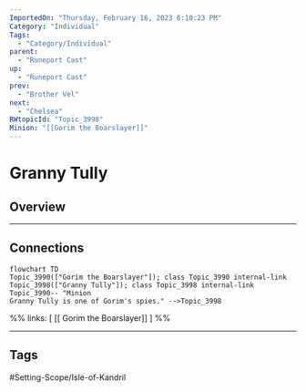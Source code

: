 ```yaml
---
ImportedOn: "Thursday, February 16, 2023 6:10:23 PM"
Category: "Individual"
Tags:
  - "Category/Individual"
parent:
  - "Runeport Cast"
up:
  - "Runeport Cast"
prev:
  - "Brother Vel"
next:
  - "Chelsea"
RWtopicId: "Topic_3998"
Minion: "[[Gorim the Boarslayer]]"
---
```

# Granny Tully
## Overview
---
## Connections
```mermaid
flowchart TD
Topic_3990(["Gorim the Boarslayer"]); class Topic_3990 internal-link
Topic_3998(["Granny Tully"]); class Topic_3998 internal-link
Topic_3990-- "Minion
Granny Tully is one of Gorim's spies." -->Topic_3998
```
%%
links: [ [[ Gorim the Boarslayer]] ]
%%


---
## Tags
#Setting-Scope/Isle-of-Kandril

